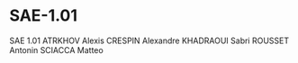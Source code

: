# SAE-1.01
SAE 1.01 ATRKHOV Alexis CRESPIN Alexandre KHADRAOUI Sabri ROUSSET Antonin SCIACCA Matteo

